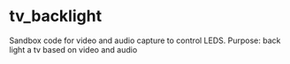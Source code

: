 tv_backlight
============
Sandbox code for video and audio capture to control LEDS.
Purpose: back light a tv based on video and audio
